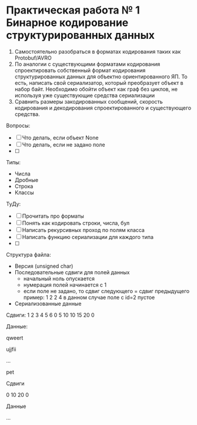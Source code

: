 # Практическая работа № 1 Бинарное кодирование структурированных данных

1) Самостоятельно разобраться в форматах кодирования таких как Protobuf/AVRO
2) По аналогии с существующими форматами кодирования спроектировать собственный
формат кодирования структурированных данных для объектно ориентированного ЯП. То
есть, написать свой сериализатор, который преобразует объект в набор байт. Необходимо
обойти объект как граф без циклов, не используя уже существующие средства
сериализации
3) Сравнить размеры закодированных сообщений, скорость кодирования и декодирования
спроектированного и существующего средства.

Вопросы:
- [ ] Что делать, если объект None
- [ ] Что делать, если не задано поле
- [ ] 

Типы:
- Числа
- Дробные
- Строка
- Классы

ТуДу:
- [ ] Прочитать про форматы
- [ ] Понять как кодировать строки, числа, бул
- [ ] Написать рекурсивных проход по полям класса
- [ ] Написать функцию сериализации для каждого типа
- [ ]

Структура файла:
- Версия (unsigned char)
- Последовательные сдвиги для полей данных
  - начальный ноль опускается
  - нумерация полей начинается с 1
  - если поле не задано, то сдвиг следующего = сдвиг предыдущего
    пример: 1 2 2 4
    в данном случае поле с id=2 пустое
- Сериализованные данные



Сдвиги:
 1 2  3  4  5  6
0 5 10 10 15 20 0

Данные:

qweert

ujjfii

...

pet

Сдвиги

0 10 20 0

Данные

...